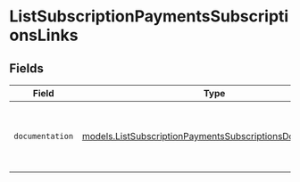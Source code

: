# ListSubscriptionPaymentsSubscriptionsLinks


## Fields

| Field                                                                                                                        | Type                                                                                                                         | Required                                                                                                                     | Description                                                                                                                  |
| ---------------------------------------------------------------------------------------------------------------------------- | ---------------------------------------------------------------------------------------------------------------------------- | ---------------------------------------------------------------------------------------------------------------------------- | ---------------------------------------------------------------------------------------------------------------------------- |
| `documentation`                                                                                                              | [models.ListSubscriptionPaymentsSubscriptionsDocumentation](../models/listsubscriptionpaymentssubscriptionsdocumentation.md) | :heavy_check_mark:                                                                                                           | The URL to the generic Mollie API error handling guide.                                                                      |